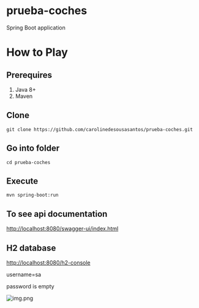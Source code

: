 # prueba-coches
Spring Boot application

# How to Play

## Prerequires

1. Java 8+
2. Maven


## Clone

```
git clone https://github.com/carolinedesousasantos/prueba-coches.git
```

## Go into folder

```
cd prueba-coches
```

## Execute

```
mvn spring-boot:run
 ```

## To see api documentation

   [http://localhost:8080/swagger-ui/index.html](http://localhost:8080/swagger-ui/index.html)


## H2 database

[http://localhost:8080/h2-console](http://localhost:8080/h2-console)

username=sa

password is empty

![img.png](doc/h2-console.png)



